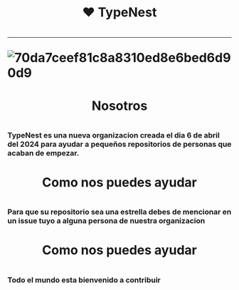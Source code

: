 <h1 align="center">❤ TypeNest<h1/>

<hr>

![70da7ceef81c8a8310ed8e6bed6d90d9](https://github.com/TypeNest/.github/assets/156522801/6510c292-6be8-4ccf-9141-ecdead5c74b2)



<h1 align="center">Nosotros<h1/>

### TypeNest es una nueva organizacion creada el dia 6 de abril del 2024 para ayudar a pequeños repositorios de personas que acaban de empezar.

<h1 align="center">Como nos puedes ayudar<h1/>
  
### Para que su repositorio sea una estrella debes de mencionar en un issue tuyo a alguna persona de nuestra organizacion

<h1 align="center">Como nos puedes ayudar<h1/>
  
### Todo el mundo esta bienvenido a contribuir
